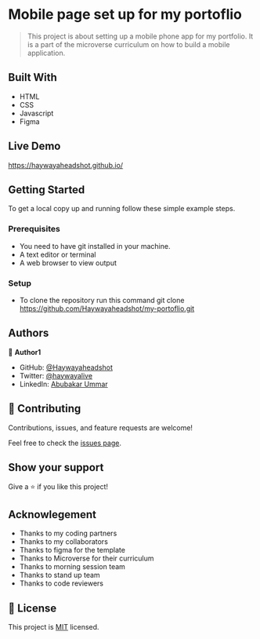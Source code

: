 # Mobile page set up for my portoflio

> This project is about setting up a mobile phone app for my portfolio. It is a part of the microverse curriculum on how to build a mobile application.


## Built With

- HTML 
- CSS
- Javascript
- Figma

## Live Demo

https://haywayaheadshot.github.io/


## Getting Started


To get a local copy up and running follow these simple example steps.

### Prerequisites
- You need to have git installed in your machine.
- A text editor or terminal
- A web browser to view output


### Setup
- To clone the repository run this command git clone https://github.com/Haywayaheadshot/my-portoflio.git


## Authors

👤 **Author1**

- GitHub: [@Haywayaheadshot](https://github.com/Haywayaheadshot)
- Twitter: [@haywayalive](https://twitter.com/haywayalive)
- LinkedIn: [Abubakar Ummar](https://linkedin.com/in/abubakar-ummar-4b6643245)


## 🤝 Contributing

Contributions, issues, and feature requests are welcome!

Feel free to check the [issues page](../../issues/).

## Show your support

Give a ⭐️ if you like this project!

## Acknowlegement
- Thanks to my coding partners
- Thanks to my collaborators
- Thanks to figma for the template
- Thanks to Microverse for their curriculum
- Thanks to morning session team
- Thanks to stand up team
- Thanks to code reviewers

## 📝 License

This project is [MIT](./LICENSE) licensed.
